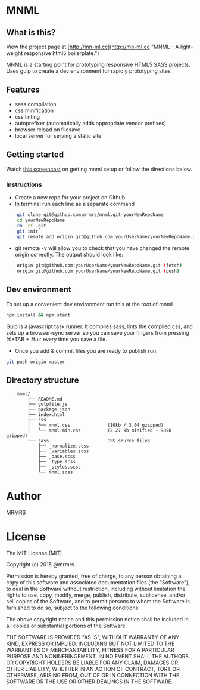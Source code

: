 # MNML

## What is this?

View the project page at [http://mn-ml.cc](http://mn-ml.cc "MNML - A light-weight responsive html5 boilerplate.")

MNML is a starting point for prototyping responsive HTML5 SASS projects.
Uses gulp to create a dev environment for rapidly prototyping sites.

## Features

* sass compilation
* css minification
* css linting
* autoprefixer (automatically adds appropriate vendor prefixes)
* browser reload on filesave
* local server for serving a static site

## Getting started

Watch [this screencast](https://vimeo.com/121332805) on getting mnml setup or
follow the directions below.

### Instructions

* Create a new repo for your project on Github
* In terminal run each line as a separate command
```bash
    git clone git@github.com:mrmrs/mnml.git yourNewRepoName
    cd yourNewRepoName
    rm -rf .git
    git init
    git remote add origin git@github.com:yourUserName/yourNewRepoName.git
```

* git remote -v will allow you to check that you have changed the remote origin correctly. The output should look like:
```bash
    origin git@github.com:yourUserName/yourNewRepoName.git (fetch)
    origin git@github.com:yourUserName/yourNewRepoName.git (push)
```

## Dev environment
To set up a convenient dev environment run this at the root of mnml

```bash
npm install && npm start
```

Gulp is a javascript task runner. It compiles sass, lints the compiled css, and
sets up a browser-sync server so you can save your fingers from pressing ⌘+TAB + ⌘+r
every time you save a file.

* Once you add & commit files you are ready to publish run:
```bash
git push origin master
```

## Directory structure
```
    mnml/
        ├── README.md
        ├── gulpfile.js
        ├── package.json
        ├── index.html
        ├── css
        │   └── mnml.css              (10kb / 3.04 gzipped)
        │   └── mnml.min.css          (2.27 kb minified - 989B gzipped)
        └── sass                      CSS source files
            ├── _normalize.scss
            ├── _variables.scss
            ├── _base.scss
            ├── _type.scss
            ├── _styles.scss
            └── mnml.scss
```

# Author

[MRMRS](http://mrmrs.io "Adam Morse - Designer Developer")

# License

The MIT License (MIT)

Copyright (c) 2015 @mrmrs

Permission is hereby granted, free of charge, to any person obtaining a copy
of this software and associated documentation files (the "Software"), to deal
in the Software without restriction, including without limitation the rights
to use, copy, modify, merge, publish, distribute, sublicense, and/or sell
copies of the Software, and to permit persons to whom the Software is
furnished to do so, subject to the following conditions:

The above copyright notice and this permission notice shall be included in
all copies or substantial portions of the Software.

THE SOFTWARE IS PROVIDED "AS IS", WITHOUT WARRANTY OF ANY KIND, EXPRESS OR
IMPLIED, INCLUDING BUT NOT LIMITED TO THE WARRANTIES OF MERCHANTABILITY,
FITNESS FOR A PARTICULAR PURPOSE AND NONINFRINGEMENT. IN NO EVENT SHALL THE
AUTHORS OR COPYRIGHT HOLDERS BE LIABLE FOR ANY CLAIM, DAMAGES OR OTHER
LIABILITY, WHETHER IN AN ACTION OF CONTRACT, TORT OR OTHERWISE, ARISING FROM,
OUT OF OR IN CONNECTION WITH THE SOFTWARE OR THE USE OR OTHER DEALINGS IN
THE SOFTWARE.

